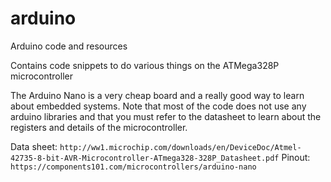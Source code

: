 # arduino
Arduino code and resources

Contains code snippets to do various things on the ATMega328P microcontroller

The Arduino Nano is a very cheap board and a really good way to learn about embedded systems.
Note that most of the code does not use any arduino libraries and that you must refer to the datasheet to learn about the registers and details of the microcontroller.

Data sheet: `http://ww1.microchip.com/downloads/en/DeviceDoc/Atmel-42735-8-bit-AVR-Microcontroller-ATmega328-328P_Datasheet.pdf`
Pinout: `https://components101.com/microcontrollers/arduino-nano`